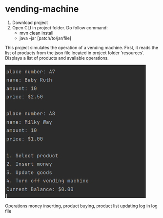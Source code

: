 # vending-machine

1. Download project
2. Open CLI in project folder. Do follow command:
    - mvn clean install
    - java -jar [patch/to/jar/file]

This project simulates the operation of a vending machine. First, it reads the list of products from the json file 
located in project folder 'resources'. Displays a list of products and available operations.

![img.png](img.png)

Operations money inserting, product buying, product list updating log in log file